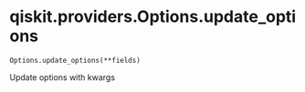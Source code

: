 # qiskit.providers.Options.update\_options

`Options.update_options(**fields)`

Update options with kwargs
